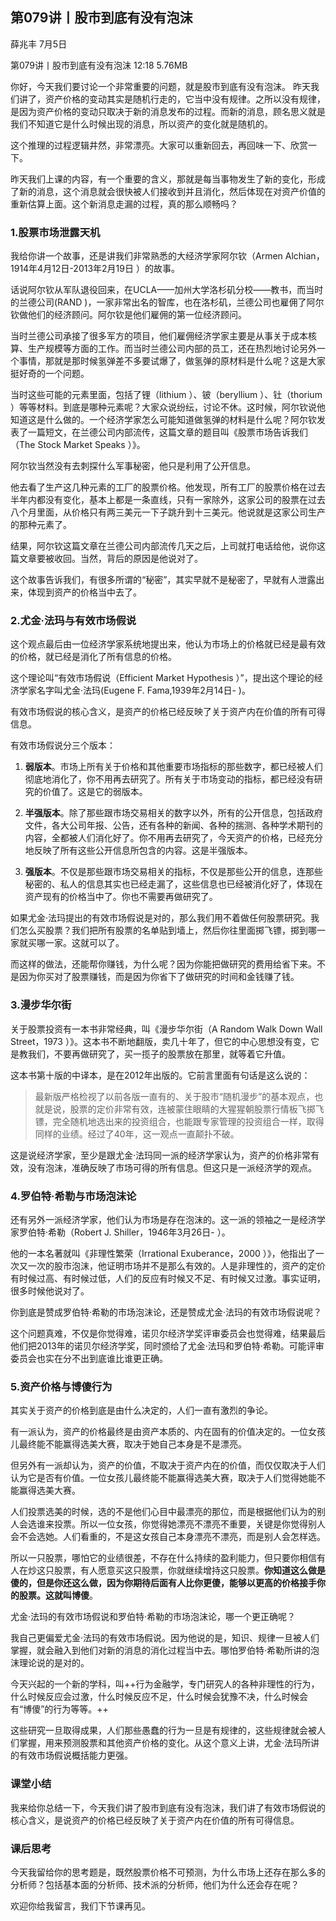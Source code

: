 

## 第079讲丨股市到底有没有泡沫


薛兆丰
7月5日

第079讲丨股市到底有没有泡沫
12:18 5.76MB


你好，今天我们要讨论一个非常重要的问题，就是股市到底有没有泡沫。
昨天我们讲了，资产价格的变动其实是随机行走的，它当中没有规律。之所以没有规律，是因为资产价格的变动只取决于新的消息发布的过程。而新的消息，顾名思义就是我们不知道它是什么时候出现的消息，所以资产的变化就是随机的。

这个推理的过程逻辑井然，非常漂亮。大家可以重新回去，再回味一下、欣赏一下。

昨天我们上课的内容，有一个重要的含义，那就是每当事物发生了新的变化，形成了新的消息，这个消息就会很快被人们接收到并且消化，然后体现在对资产价值的重新估算上面。这个新消息走漏的过程，真的那么顺畅吗？


### 1.股票市场泄露天机

我给你讲一个故事，还是讲我们非常熟悉的大经济学家阿尔钦（Armen Alchian，1914年4月12日-2013年2月19日 ）的故事。

话说阿尔钦从军队退役回来，在UCLA——加州大学洛杉矶分校——教书，而当时的兰德公司(RAND )，一家非常出名的智库，也在洛杉矶，兰德公司也雇佣了阿尔钦做他们的经济顾问。阿尔钦是他们雇佣的第一位经济顾问。

当时兰德公司承接了很多军方的项目，他们雇佣经济学家主要是从事关于成本核算、生产规模等方面的工作。而当时兰德公司内部的员工，还在热烈地讨论另外一个事情，那就是那时候氢弹差不多要试爆了，做氢弹的原材料是什么呢？这是大家挺好奇的一个问题。

当时这些可能的元素里面，包括了锂（lithium ）、铍（beryllium ）、钍（thorium ）等等材料。到底是哪种元素呢？大家众说纷纭，讨论不休。这时候，阿尔钦说他知道这是什么做的。一个经济学家怎么可能知道做氢弹的材料是什么呢？阿尔钦发表了一篇短文，在兰德公司内部流传，这篇文章的题目叫《股票市场告诉我们（The Stock Market Speaks ）》。

阿尔钦当然没有去刺探什么军事秘密，他只是利用了公开信息。

他去看了生产这几种元素的工厂的股票价格。他发现，所有工厂的股票价格在过去半年内都没有变化，基本上都是一条直线，只有一家除外，这家公司的股票在过去八个月里面，从价格只有两三美元一下子跳升到十三美元。他说就是这家公司生产的那种元素了。

结果，阿尔钦这篇文章在兰德公司内部流传几天之后，上司就打电话给他，说你这篇文章要被收回。当然，背后的原因是他说对了。

这个故事告诉我们，有很多所谓的“秘密”，其实早就不是秘密了，早就有人泄露出来，体现到资产的价格当中去了。

### 2.尤金·法玛与有效市场假说

这个观点最后由一位经济学家系统地提出来，他认为市场上的价格就已经是最有效的价格，就已经是消化了所有信息的价格。

这个理论叫“有效市场假说（Efficient Market Hypothesis ）”，提出这个理论的经济学家名字叫尤金·法玛(Eugene F. Fama,1939年2月14日- )。

有效市场假说的核心含义，是资产的价格已经反映了关于资产内在价值的所有可得信息。

有效市场假说分三个版本：

1. **弱版本**。市场上所有关于价格和其他重要市场指标的那些数字，都已经被人们彻底地消化了，你不用再去研究了。所有关于市场变动的指标，都已经没有研究的价值了。这是它的弱版本。

2. **半强版本**。除了那些跟市场交易相关的数字以外，所有的公开信息，包括政府文件，各大公司年报、公告，还有各种的新闻、各种的揣测、各种学术期刊的内容，全都被人们消化好了。你不用再去研究了，今天资产的价格，已经充分地反映了所有这些公开信息所包含的内容。这是半强版本。

3. **强版本**。不仅是那些跟市场交易相关的指标，不仅是那些公开的信息，连那些秘密的、私人的信息其实也已经走漏了，这些信息也已经被消化好了，体现在资产现有的价格当中了。你也不需要再做研究了。

如果尤金·法玛提出的有效市场假说是对的，那么我们用不着做任何股票研究。我们怎么买股票？我们把所有股票的名单贴到墙上，然后你往里面掷飞镖，掷到哪一家就买哪一家。这就可以了。

而这样的做法，还能帮你赚钱，为什么呢？因为你能把做研究的费用给省下来。不是因为你买对了股票赚钱，而是因为你省下了做研究的时间和金钱赚了钱。

### 3.漫步华尔街

关于股票投资有一本书非常经典，叫《漫步华尔街（A Random Walk Down Wall Street，1973 ）》。这本书不断地翻版，卖几十年了，但它的中心思想没有变，它是教我们，不要再做研究了，买一揽子的股票放在那里，就等着它升值。

这本书第十版的中译本，是在2012年出版的。它前言里面有句话是这么说的：

> 最新版严格检视了以前各版一直有的、关于股市“随机漫步”的基本观点，也就是说，股票的定价非常有效，连被蒙住眼睛的大猩猩朝股票行情板飞掷飞镖，完全随机地选出来的投资组合，也能跟专家管理的投资组合一样，取得同样的业绩。经过了40年，这一观点一直颠扑不破。

这是说经济学家，至少是跟尤金·法玛同一派的经济学家认为，资产的价格非常有效，没有泡沫，准确反映了市场可得的所有信息。但这只是一派经济学的观点。

### 4.罗伯特·希勒与市场泡沫论

还有另外一派经济学家，他们认为市场是存在泡沫的。这一派的领袖之一是经济学家罗伯特·希勒（Robert J. Shiller，1946年3月26日- ）。

他的一本名著就叫《非理性繁荣（Irrational Exuberance，2000 ）》，他指出了一次又一次的股市泡沫，他证明市场并不是那么有效的。人是非理性的，资产的定价有时候过高、有时候过低，人们的反应有时候又不足、有时候又过激。事实证明，很多时候他说对了。

你到底是赞成罗伯特·希勒的市场泡沫论，还是赞成尤金·法玛的有效市场假说呢？

这个问题真难，不仅是你觉得难，诺贝尔经济学奖评审委员会也觉得难，结果最后他们把2013年的诺贝尔经济学奖，同时颁给了尤金·法玛和罗伯特·希勒。可能评审委员会也实在分不出到底谁比谁更正确。

### 5.资产价格与博傻行为

其实关于资产的价格到底是由什么决定的，人们一直有激烈的争论。

有一派认为，资产的价格最终是由资产本质的、内在固有的价值决定的。一位女孩儿最终能不能赢得选美大赛，取决于她自己本身是不是漂亮。

但另外有一派却认为，资产的价值，不取决于资产内在的价值，而仅仅取决于人们认为它是否有价值。一位女孩儿最终能不能赢得选美大赛，取决于人们觉得她能不能赢得选美大赛。

人们投票选美的时候，选的不是他们心目中最漂亮的那位，而是根据他们认为的别人会选谁来投票。所以一位女孩，你觉得她漂亮不漂亮不重要，关键是你觉得别人会不会选她。人们看重的，不是这女孩自己本身漂亮不漂亮，而是别人会怎样选。

所以一只股票，哪怕它的业绩很差，不存在什么持续的盈利能力，但只要你相信有人在炒这只股票，有人愿意买这只股票，你就继续增持这只股票。**你知道这么做是傻的，但是你还这么做，因为你期待后面有人比你更傻，能够以更高的价格接手你的股票。这就叫博傻**。

尤金·法玛的有效市场假说和罗伯特·希勒的市场泡沫论，哪一个更正确呢？

我自己更偏爱尤金·法玛的有效市场假说。因为他说的是，知识、规律一旦被人们掌握，就会融入到他们对新的消息的消化过程当中去。哪怕罗伯特·希勒所讲的泡沫理论说的是对的。

今天兴起的一个新的学科，叫++行为金融学，专门研究人的各种非理性的行为，什么时候反应会过激，什么时候反应不足，什么时候会犹豫不决，什么时候会有“博傻”的行为等等。++

这些研究一旦取得成果，人们那些愚蠢的行为一旦是有规律的，这些规律就会被人们掌握，用来预测股票和其他资产价格的变化。从这个意义上讲，尤金·法玛所讲的有效市场假说概括能力更强。

### 课堂小结

我来给你总结一下，今天我们讲了股市到底有没有泡沫，我们讲了有效市场假说的核心含义，是说资产的价格已经反映了关于资产内在价值的所有可得信息。

### 课后思考

今天我留给你的思考题是，既然股票价格不可预测，为什么市场上还存在那么多的分析师？包括基本面的分析师、技术派的分析师，他们为什么还会存在呢？

欢迎你给我留言，我们下节课再见。